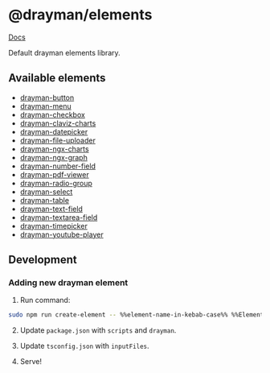<!-- [![Build Status](https://travis-ci.org/Claviz/drayman-elements.svg?branch=master)](https://travis-ci.org/Claviz/drayman-elements)
[![codecov](https://codecov.io/gh/Claviz/drayman-elements/branch/master/graph/badge.svg)](https://codecov.io/gh/Claviz/drayman-elements)
![npm](https://img.shields.io/npm/v/drayman-elements.svg) -->

# @drayman/elements

[Docs](https://drayman-elements-new.netlify.app/)

Default drayman elements library.

## Available elements
* [drayman-button](https://drayman-elements-new.netlify.app/interfaces/draymanbutton.html)
* [drayman-menu](https://drayman-elements-new.netlify.app/interfaces/draymanmenu.html)
* [drayman-checkbox](https://drayman-elements-new.netlify.app/interfaces/draymancheckbox.html)
* [drayman-claviz-charts](https://drayman-elements-new.netlify.app/interfaces/draymanclavizcharts.html)
* [drayman-datepicker](https://drayman-elements-new.netlify.app/interfaces/draymandatepicker.html)
* [drayman-file-uploader](https://drayman-elements-new.netlify.app/interfaces/draymanfileuploader.html)
* [drayman-ngx-charts](https://drayman-elements-new.netlify.app/interfaces/draymanngxcharts.html)
* [drayman-ngx-graph](https://drayman-elements-new.netlify.app/interfaces/draymanngxgraph.html)
* [drayman-number-field](https://drayman-elements-new.netlify.app/interfaces/draymannumberfield.html)
* [drayman-pdf-viewer](https://drayman-elements-new.netlify.app/interfaces/draymanpdfviewer.html)
* [drayman-radio-group](https://drayman-elements-new.netlify.app/interfaces/draymanradiogroup.html)
* [drayman-select](https://drayman-elements-new.netlify.app/interfaces/draymanselect.html)
* [drayman-table](https://drayman-elements-new.netlify.app/interfaces/draymantable.html)
* [drayman-text-field](https://drayman-elements-new.netlify.app/interfaces/draymantextfield.html)
* [drayman-textarea-field](https://drayman-elements-new.netlify.app/interfaces/draymantextareafield.html)
* [drayman-timepicker](https://drayman-elements-new.netlify.app/interfaces/draymantimepicker.html)
* [drayman-youtube-player](https://drayman-elements-new.netlify.app/interfaces/draymanyoutubeplayer.html)

## Development

### Adding new drayman element

1. Run command:
```bash
sudo npm run create-element -- %%element-name-in-kebab-case%% %%ElementNameInPascalCase%%
```

2. Update `package.json` with `scripts` and `drayman`.

3. Update `tsconfig.json` with `inputFiles`.

4. Serve!